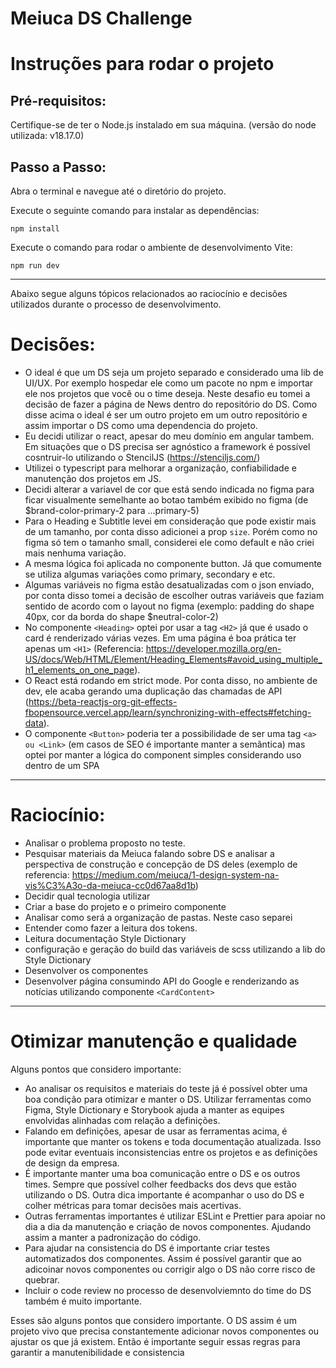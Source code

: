 # Meiuca DS Challenge

# Instruções para rodar o projeto

## Pré-requisitos:

Certifique-se de ter o Node.js instalado em sua máquina. (versão do node utilizada: v18.17.0)

## Passo a Passo:

Abra o terminal e navegue até o diretório do projeto.

Execute o seguinte comando para instalar as dependências:
```
npm install
```

Execute o comando para rodar o ambiente de desenvolvimento Vite:

```
npm run dev
```


---

Abaixo segue alguns tópicos relacionados ao raciocínio e decisões utilizados durante o processo de desenvolvimento.

# Decisões:

- O ideal é que um DS seja um projeto separado e considerado uma lib de UI/UX. Por exemplo hospedar ele como um pacote no npm e importar ele nos projetos que você ou o time deseja. Neste desafio eu tomei a decisão de fazer a página de News dentro do repositório do DS. Como disse acima o ideal é ser um outro projeto em um outro repositório e assim importar o DS como uma dependencia do projeto.
- Eu decidi utilizar o react, apesar do meu domínio em angular tambem. Em situações que o DS precisa ser agnóstico a framework é possível cosntruir-lo utilizando o StencilJS (https://stenciljs.com/)
- Utilizei o typescript para melhorar a organização, confiabilidade e manutenção dos projetos em JS. 
- Decidi alterar a variavel de cor que está sendo indicada no figma para ficar visualmente semelhante ao botao também exibido no figma
  (de $brand-color-primary-2 para ...primary-5)
- Para o Heading e Subtitle levei em consideração que pode existir mais de um tamanho, por conta disso adicionei a prop `size`. Porém como no figma só tem o tamanho small, considerei ele como default e não criei mais nenhuma variação.
- A mesma lógica foi aplicada no componente button. Já que comumente se utiliza algumas variações como primary, secondary e etc.
- Algumas variáveis no figma estão desatualizadas com o json enviado, por conta disso tomei a decisão de escolher outras variáveis que faziam sentido de acordo com o layout no figma (exemplo: padding do shape 40px, cor da borda do shape $neutral-color-2)
- No componente `<Heading>` optei por usar a tag `<H2>` já que é usado o card é renderizado várias vezes. Em uma página é boa prática ter apenas um `<H1>` (Referencia: https://developer.mozilla.org/en-US/docs/Web/HTML/Element/Heading_Elements#avoid_using_multiple_h1_elements_on_one_page).
- O React está rodando em strict mode. Por conta disso, no ambiente de dev, ele acaba gerando uma duplicação das chamadas de API (https://beta-reactjs-org-git-effects-fbopensource.vercel.app/learn/synchronizing-with-effects#fetching-data).
- O componente `<Button>` poderia ter a possibilidade de ser uma tag `<a> ou <Link>` (em casos de SEO é importante manter a semântica) mas optei por manter a lógica do component simples considerando uso dentro de um SPA

---

# Raciocínio:

- Analisar o problema proposto no teste.
- Pesquisar materiais da Meiuca falando sobre DS e analisar a perspectiva de construção e concepção de DS deles (exemplo de referencia: https://medium.com/meiuca/1-design-system-na-vis%C3%A3o-da-meiuca-cc0d67aa8d1b)
- Decidir qual tecnologia utilizar
- Criar a base do projeto e o primeiro componente
- Analisar como será a organização de pastas. Neste caso separei
- Entender como fazer a leitura dos tokens.
- Leitura documentação Style Dictionary
- configuração e geração do build das variáveis de scss utilizando a lib do Style Dictionary
- Desenvolver os componentes
- Desenvolver página consumindo API do Google e renderizando as notícias utilizando componente `<CardContent>`

--- 
# Otimizar manutenção e qualidade

Alguns pontos que considero importante:

- Ao analisar os requisitos e materiais do teste já é possível obter uma boa condição para otimizar e manter o DS. Utilizar ferramentas como Figma, Style Dictionary e Storybook ajuda a manter as equipes envolvidas alinhadas com relação a definições.
- Falando em definições, apesar de usar as ferramentas acima, é importante que manter os tokens e toda documentação atualizada. Isso pode evitar eventuais inconsistencias entre os projetos e as definições de design da empresa.
- É importante manter uma boa comunicação entre o DS e os outros times. Sempre que possível colher feedbacks dos devs que estão utilizando o DS. Outra dica importante é acompanhar o uso do DS e colher métricas para tomar decisões mais acertivas.
- Outras ferramentas importantes é utilizar ESLint e Prettier para apoiar no dia a dia da manutenção e criação de novos componentes. Ajudando assim a manter a padronização do código.
- Para ajudar na consistencia do DS é importante criar testes automatizados dos componentes. Assim é possível garantir que ao adicoinar novos componentes ou corrigir algo o DS não corre risco de quebrar.
- Incluir o code review no processo de desenvolviemnto do time do DS também é muito importante.

Esses são alguns pontos que considero importante. O DS assim é um projeto vivo que precisa constantemente adicionar novos componentes ou ajustar os que já existem. Então é importante seguir essas regras para garantir a manutenibilidade e consistencia
